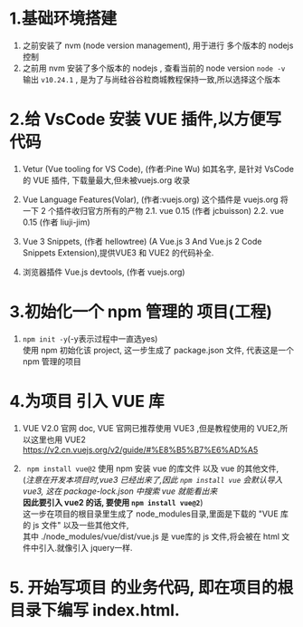 # 1.基础环境搭建
1. 之前安装了 nvm (node version management), 用于进行 多个版本的 nodejs 控制 
1. 之前用 nvm 安装了多个版本的 nodejs , 查看当前的 node version 
  ` node -v ` 输出 ` v10.24.1 ` , 是为了与尚硅谷谷粒商城教程保持一致,所以选择这个版本

# 2.给 VsCode 安装 VUE 插件,以方便写代码

1. Vetur (Vue tooling for VS Code), (作者:Pine Wu) 如其名字, 是针对 VsCode 的 VUE 插件, 下载量最大,但未被vuejs.org 收录

2. Vue Language Features(Volar), (作者:vuejs.org) 这个插件是 vuejs.org 将一下 2 个插件收归官方所有的产物
    2.1. vue 0.15 (作者 jcbuisson)
    2.2. vue 0.15 (作者 liuji-jim)

3. Vue 3 Snippets, (作者 hellowtree) (A Vue.js 3 And Vue.js 2 Code Snippets Extension),提供VUE3 和 VUE2 的代码补全.

4. 浏览器插件 Vue.js devtools, (作者 vuejs.org)

#  3.初始化一个 npm 管理的 项目(工程)
1. ` npm init -y `(-y表示过程中一直选yes) <br>
     使用 npm 初始化该 project, 这一步生成了 package.json 文件, 代表这是一个 npm 管理的项目

# 4.为项目 引入 VUE 库
1. VUE V2.0 官网 doc, VUE 官网已推荐使用 VUE3 ,但是教程使用的 VUE2,所以这里也用 VUE2<br>
  https://v2.cn.vuejs.org/v2/guide/#%E8%B5%B7%E6%AD%A5

1. ` npm install vue@2` 使用 npm 安装 vue 的库文件 以及 vue 的其他文件, <br>
    (*注意在开发本项目时,vue3 已经出来了,因此 `npm install vue` 会默认导入 vue3, 这在 package-lock.json 中搜索 vue 就能看出来*<br>
    **因此要引入 vue2 的话, 要使用 `npm install vue@2`**)<br>
    这一步在项目的根目录里生成了 node_modules目录,里面是下载的 "VUE 库的 js 文件" 以及一些其他文件,<br>
    其中 ./node_modules/vue/dist/vue.js 是 vue库的 js 文件,将会被在 html 文件中引入.就像引入 jquery一样.

# 5. 开始写项目 的业务代码, 即在项目的根目录下编写 index.html.<br>